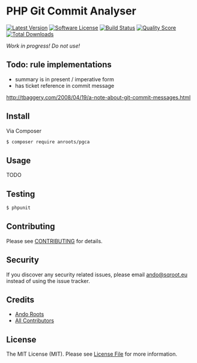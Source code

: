 # PHP Git Commit Analyser

[![Latest Version](https://img.shields.io/github/release/anroots/pgca.svg?style=flat-square)](https://github.com/anroots/pgca/releases)
[![Software License](https://img.shields.io/badge/license-MIT-brightgreen.svg?style=flat-square)](LICENSE.md)
[![Build Status](https://img.shields.io/travis/anroots/pgca/master.svg?style=flat-square)](https://travis-ci.org/anroots/pgca)
[![Quality Score](https://img.shields.io/sensiolabs/i/83f5f769-be6c-4913-8de3-086b07d45e61.svg)](https://insight.sensiolabs.com/projects/83f5f769-be6c-4913-8de3-086b07d45e61)
[![Total Downloads](https://img.shields.io/packagist/dt/anroots/pgca.svg?style=flat-square)](https://packagist.org/packages/anroots/pgca)

*Work in progress! Do not use!*

## Todo: rule implementations

- summary is in present / imperative form
- has ticket reference in commit message

http://tbaggery.com/2008/04/19/a-note-about-git-commit-messages.html

## Install

Via Composer

``` bash
$ composer require anroots/pgca
```

## Usage

TODO

## Testing

``` bash
$ phpunit
```

## Contributing

Please see [CONTRIBUTING](CONTRIBUTING.md) for details.

## Security

If you discover any security related issues, please email ando@sqroot.eu instead of using the issue tracker.

## Credits

- [Ando Roots](https://github.com/anroots)
- [All Contributors](../../contributors)

## License

The MIT License (MIT). Please see [License File](LICENSE.md) for more information.
